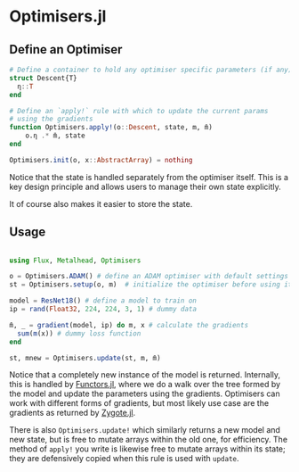 # Optimisers.jl

## Define an Optimiser

```julia
# Define a container to hold any optimiser specific parameters (if any)
struct Descent{T}
  η::T
end

# Define an `apply!` rule with which to update the current params
# using the gradients
function Optimisers.apply!(o::Descent, state, m, m̄)
    o.η .* m̄, state
end

Optimisers.init(o, x::AbstractArray) = nothing
```

Notice that the state is handled separately from the optimiser itself. This
is a key design principle and allows users to manage their own state explicitly.

It of course also makes it easier to store the state.

## Usage

```julia

using Flux, Metalhead, Optimisers

o = Optimisers.ADAM() # define an ADAM optimiser with default settings
st = Optimisers.setup(o, m)  # initialize the optimiser before using it

model = ResNet18() # define a model to train on
ip = rand(Float32, 224, 224, 3, 1) # dummy data

m̄, _ = gradient(model, ip) do m, x # calculate the gradients
  sum(m(x)) # dummy loss function
end

st, mnew = Optimisers.update(st, m, m̄)

```

Notice that a completely new instance of the model is returned. Internally, this
is handled by [Functors.jl](https://fluxml.ai/Functors.jl), where we do a walk over the
tree formed by the model and update the parameters using the gradients. Optimisers can
work with different forms of gradients, but most likely use case are the gradients as
returned by [Zygote.jl](https://fluxml.ai/Zygote.jl).

There is also `Optimisers.update!` which similarly returns a new model and new state,
but is free to mutate arrays within the old one, for efficiency.
The method of `apply!` you write is likewise free to mutate arrays within its state;
they are defensively copied when this rule is used with `update`.

